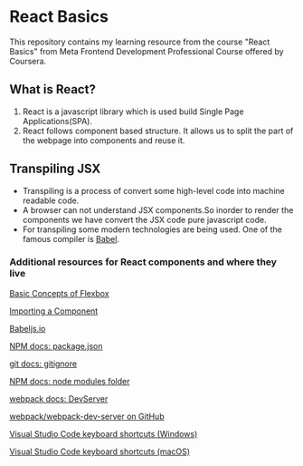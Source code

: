 # React Basics

This repository contains my learning resource from the course "React Basics" from Meta Frontend Development Professional Course offered by Coursera.

## What is React?

1. React is a javascript library which is used build Single Page Applications(SPA).
2. React follows component based structure. It allows us to split the part of the webpage into components and reuse it.

## Transpiling JSX

- Transpiling is a process of convert some high-level code into machine readable code.
- A browser can not understand JSX components.So inorder to render the components we have convert the JSX code pure javascript code.
- For transpiling some modern technologies are being used. One of the famous compiler is [Babel](https://babeljs.io/).

### Additional resources for React components and where they live

[Basic Concepts of Flexbox](https://developer.mozilla.org/en-US/docs/Web/CSS/CSS_Flexible_Box_Layout/Basic_Concepts_of_Flexbox)

[Importing a Component](https://create-react-app.dev/docs/importing-a-component/)

[Babeljs.io](https://babeljs.io/)

[NPM docs: package.json](https://docs.npmjs.com/cli/v7/configuring-npm/package-json)

[git docs: gitignore](https://git-scm.com/docs/gitignore)

[NPM docs: node modules folder](https://docs.npmjs.com/cli/v8/configuring-npm/folders#node-modules)

[webpack docs: DevServer](https://webpack.js.org/configuration/dev-server/)

[webpack/webpack-dev-server on GitHub](https://github.com/webpack/webpack-dev-server)

[Visual Studio Code keyboard shortcuts (Windows)](https://code.visualstudio.com/shortcuts/keyboard-shortcuts-windows.pdf)

[Visual Studio Code keyboard shortcuts (macOS)](https://code.visualstudio.com/shortcuts/keyboard-shortcuts-macos.pdf)
